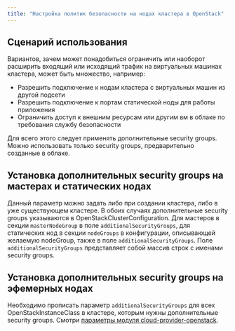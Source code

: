```yaml
---
title: "Настройка политик безопасности на нодах кластера в OpenStack" 
---
```


## Сценарий использования
Вариантов, зачем может понадобиться ограничить или наоборот расширить входящий или исходящий трафик на виртуальных
машинах кластера, может быть множество, например: 
* Разрешить подключение к нодам кластера с виртуальных машин из другой подсети
* Разрешить подключение к портам статической ноды для работы приложения
* Ограничить доступ к внешним ресурсам или другим вм в облаке по требования службу безопасности

Для всего этого следует применять дополнительные security groups. Можно использовать только security groups, предварительно
созданные в облаке.

## Установка дополнительных security groups на мастерах и статических нодах
Данный параметр можно задать либо при создании кластера, либо в уже существующем кластере. В обоих случаях дополнительные
security groups указываются в OpenStackClusterConfiguration. Для мастеров в секции `masterNodeGroup` в поле `additionalSecurityGroups`,
для статических нод в секции `nodeGroups` в конфигурации, описывающей желаемую nodeGroup, также в поле `additionalSecurityGroups`.
Поле `additionalSecurityGroups` представляет собой массив строк с именами security groups.

## Установка дополнительных security groups на эфемерных нодах
Необходимо прописать параметр `additionalSecurityGroups` для всех OpenStackInstanceClass в кластере, которым нужны дополнительные
security groups. Смотри [параметры модуля cloud-provider-openstack](README.md).
